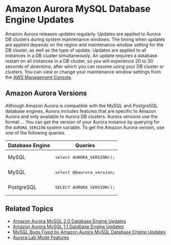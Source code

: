# Amazon Aurora MySQL Database Engine Updates<a name="AuroraMySQL.Updates"></a>

Amazon Aurora releases updates regularly\. Updates are applied to Aurora DB clusters during system maintenance windows\. The timing when updates are applied depends on the region and maintenance window setting for the DB cluster, as well as the type of update\. Updates are applied to all instances in a DB cluster simultaneously\. An update requires a database restart on all instances in a DB cluster, so you will experience 20 to 30 seconds of downtime, after which you can resume using your DB cluster or clusters\. You can view or change your maintenance window settings from the [AWS Management Console](https://console.aws.amazon.com/)\. 

## Amazon Aurora Versions<a name="AuroraMySQL.Updates.Versions"></a>

Although Amazon Aurora is compatible with the MySQL and PostgreSQL database engines, Aurora includes features that are specific to Amazon Aurora and only available to Aurora DB clusters\. Aurora versions use the format <major version>\.<minor version>\.<patch version>\. You can get the version of your Aurora instance by querying for the `AURORA_VERSION` system variable\. To get the Amazon Aurora version, use one of the following queries\.


| Database Engine | Queries | 
| --- | --- | 
|   MySQL   |  <pre>select AURORA_VERSION();</pre>  | 
|   MySQL   |  <pre>select @@aurora_version;</pre>  | 
|   PostgreSQL   |  <pre>SELECT AURORA_VERSION();</pre>  | 

## Related Topics<a name="AuroraMySQL.Updates.Related"></a>
+ [Amazon Aurora MySQL 2\.0 Database Engine Updates ](AuroraMySQL.Updates.20Updates.md)
+ [Amazon Aurora MySQL 1\.1 Database Engine Updates ](AuroraMySQL.Updates.11Updates.md)
+ [MySQL Bugs Fixed by Amazon Aurora MySQL Database Engine Updates](AuroraMySQL.Updates.MySQLBugs.md)
+ [Aurora Lab Mode Features](AuroraMySQL.Updates.LabMode.md#AuroraMySQL.Updates.LabModeFeatures)